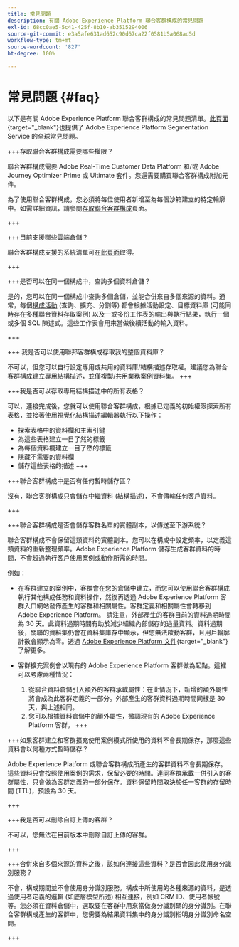 ```yaml
---
title: 常見問題
description: 有關 Adobe Experience Platform 聯合客群構成的常見問題
exl-id: 68cc0ae5-5c41-425f-8b10-ab3515294006
source-git-commit: e3a5afe631ad652c90d67ca22f0581b5a068ad5d
workflow-type: tm+mt
source-wordcount: '827'
ht-degree: 100%

---
```


# 常見問題 {#faq}

以下是有關 Adobe Experience Platform 聯合客群構成的常見問題清單。[此頁面](https://experienceleague.adobe.com/zh-hant/docs/experience-platform/segmentation/faq){target="_blank"}也提供了 Adobe Experience Platform Segmentation Service 的全球常見問題。


+++存取聯合客群構成需要哪些權限？

聯合客群構成需要 Adobe Real-Time Customer Data Platform 和/或 Adobe Journey Optimizer Prime 或 Ultimate 套件。您還需要購買聯合客群構成附加元件。

為了使用聯合客群構成，您必須將每位使用者新增至為每個沙箱建立的特定輪廓中。如需詳細資訊，請參閱[存取聯合客群構成](access-prerequisites.md)頁面。

+++

+++目前支援哪些雲端倉儲？

聯合客群構成支援的系統清單可在[此頁面](../start/access-prerequisites.md#supported-systems)取得。

+++


+++是否可以在同一個構成中，查詢多個資料倉儲？

是的，您可以在同一個構成中查詢多個倉儲，並能合併來自多個來源的資料。通常，每個[構成活動](../compositions/orchestrate-activities.md) (查詢、擴充、分割等) 都會根據活動設定、目標資料庫 (可能同時存在多種聯合資料存取案例) 以及一或多份工作表的輸出與執行結果，執行一個或多個 SQL 陳述式。這些工作表會用來當做後續活動的輸入資料。

+++

+++ 我是否可以使用聯邦客群構成存取我的整個資料庫？

不可以，但您可以自行設定專用或共用的資料庫/結構描述存取權。建議您為聯合客群構成建立專用結構描述，並僅複製/共用業務案例資料集。
+++

+++我是否可以存取專用結構描述中的所有表格？

可以，連接完成後，您就可以使用聯合客群構成，根據已定義的初始權限探索所有表格，並接著使用視覺化結構描述編輯器執行以下操作：

* 探索表格中的資料欄和主索引鍵
* 為這些表格建立一目了然的標籤
* 為每個資料欄建立一目了然的標籤
* 隱藏不需要的資料欄
* 儲存這些表格的描述
+++

+++聯合客群構成中是否有任何暫時儲存區？

沒有，聯合客群構成只會儲存中繼資料 (結構描述)，不會傳輸任何客戶資料。<!--The Audience export flow is done directly from Adobe Experience Platform Audience Portal (via [Destination](../connections/destinations.md)) to the customer database. The creation and update flow is done directly from your data warehouse database to Adobe Experience Platform Audience Portal.-->

+++

+++聯合客群構成是否會儲存客群名單的實體副本，以傳送至下游系統？

聯合客群構成不會保留這類資料的實體副本。您可以在構成中設定頻率，以定義這類資料的重新整理頻率。Adobe Experience Platform 儲存生成客群資料的時間，不會超過執行客戶使用案例或動作所需的時間。

例如：

* 在客群建立的案例中，客群會在您的倉儲中建立，而您可以使用聯合客群構成執行其他構成任務和資料操作，然後再透過 Adobe Experience Platform 客群入口網站發佈產生的客群和相關屬性。客群定義和相關屬性會轉移到 Adobe Experience Platform。
請注意，外部產生的客群目前的資料過期時間為 30 天。此資料過期時間有助於減少組織內部儲存的過量資料。資料過期後，關聯的資料集仍會在資料集庫存中顯示，但您無法啟動客群，且用戶輪廓計數會顯示為零。透過 [Adobe Experience Platform 文件](https://experienceleague.adobe.com/zh-hant/docs/experience-platform/segmentation/faq#how-long-do-externally-generated-audiences-last-for){target="_blank"}了解更多。

* 客群擴充案例會以現有的 Adobe Experience Platform 客群做為起點。這裡可以考慮兩種情況：
   1. 從聯合資料倉儲引入額外的客群承載屬性：在此情況下，新增的額外屬性將會成為此客群定義的一部分。外部產生的客群資料過期時間同樣是 30 天，與上述相同。
   1. 您可以根據資料倉儲中的額外屬性，微調現有的 Adobe Experience Platform 客群。<!--For example, you have an audience of customers who have shown interest in a particular product on the website for the last two months. You now want to take this audience and further segment it using Federated Audience Composition to only include customers who have a high credit score. The credit score is deemed sensitive and individual credit score data points are not copied over from the data warehouse.-->
+++

+++如果客群建立和客群擴充使用案例模式所使用的資料不會長期保存，那麼這些資料會以何種方式暫時儲存？

Adobe Experience Platform 或聯合客群構成所產生的客群資料不會長期保存。這些資料只會按照使用案例的需求，保留必要的時間。連同客群承載一併引入的客群屬性，只會做為客群定義的一部分保存。資料保留時間取決於任一客群的存留時間 (TTL)，預設為 30 天。

+++

+++我是否可以刪除自訂上傳的客群？

不可以，您無法在目前版本中刪除自訂上傳的客群。

+++

+++合併來自多個來源的資料之後，該如何連接這些資料？是否會因此使用身分識別服務？

不會，構成期間並不會使用身分識別服務。構成中所使用的各種來源的資料，是透過使用者定義的邏輯 (如底層模型所述) 相互連接，例如 CRM ID、使用者帳號等。您必須在資料倉儲中，選取要在客群中用來當做身分識別碼的身分識別。在聯合客群構成產生的客群中，您需要為結果資料集中的身分識別指明身分識別命名空間。

+++
<!--
+++How are customer consent preferences honored for externally generated audiences that are imported into Federated Audience Composition?

As customer data is captured from multiple channels, identity stitching and merge policies allow this data to be consolidated in a single Real-Time Customer Profile. Information on the customers' consent preferences are stored and evaluated at the profile level.

Downstream Real-Time CDP and Journey Optimizer destinations check each profile for consent preferences prior to activation. Each profile's consent information is compared against consent requirements for a particular destination. If the profile does not satisfy the requirements, that profile is not sent to a destination.

When an external audience is ingested into Federated Audience Composition, it is reconciliated with existing profiles using a primary ID such as email or ECID. As a result, the existing consent policies will remain in force throughout activation.

>[!NOTE]
>
>Since the payload variables are not stored in the profile but in the data lake, you should not include consent information in externally generated audiences. Instead, use other Adobe Experience Platform ingestion channels where profile data is imported.

+++
-->
